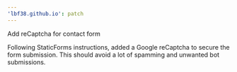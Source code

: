 ```yaml
---
'lbf38.github.io': patch
---
```


Add reCaptcha for contact form

Following StaticForms instructions, added a Google reCaptcha to secure the form submission.
This should avoid a lot of spamming and unwanted bot submissions.
